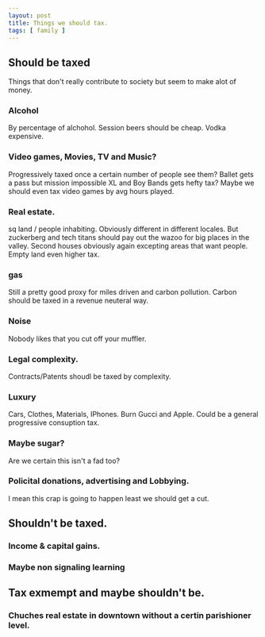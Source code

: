 ```yaml
---
layout: post
title: Things we should tax. 
tags: [ family ]
---
```


## Should be taxed
Things that don't really contribute to society but seem to make alot of money.

### Alcohol 
By percentage of alchohol. Session beers should be cheap. Vodka expensive.

### Video games, Movies, TV and Music?
Progressively taxed once a certain number of people see them? Ballet gets a pass but mission impossible XL and Boy Bands gets hefty tax?
Maybe we should even tax video games by avg hours played. 

### Real estate.
sq land / people inhabiting. Obviously different in different locales. 
But zuckerberg and tech titans should pay out the wazoo for big places in the valley. 
Second houses obviously again excepting areas that want people. 
Empty land even higher tax. 

### gas
Still a pretty good proxy for miles driven and carbon pollution.
Carbon should be taxed in a revenue neuteral way.

### Noise
Nobody likes that you cut off your muffler. 

### Legal complexity.
Contracts/Patents shoudl be taxed by complexity. 

### Luxury
Cars, Clothes, Materials, IPhones.
Burn Gucci and Apple. 
Could be a general progressive consuption tax.

### Maybe sugar? 
Are we certain this isn't a fad too? 

### Policital donations, advertising and Lobbying. 
I mean this crap is going to happen least we should get a cut. 

## Shouldn't be taxed.
###  Income & capital gains.
###  Maybe non signaling learning 


## Tax exmempt and maybe shouldn't be.
###  Chuches real estate in downtown without a certin parishioner level.



